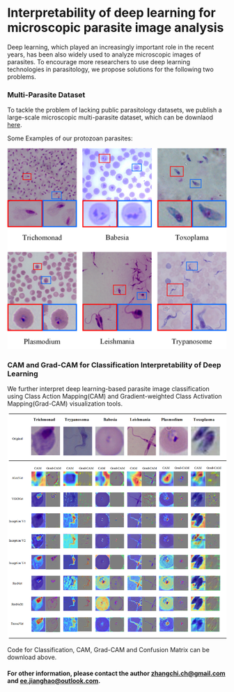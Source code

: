 # Interpretability of deep learning for microscopic parasite image analysis


Deep learning, which played an increasingly important role in the recent years, has been also widely used to analyze microscopic images of parasites. To encourage more researchers to use deep learning technologies in parasitology, we propose solutions for the following two problems.<br> 


### Multi-Parasite Dataset

To tackle the problem of lacking public parasitology datasets, we publish a  large-scale microscopic multi-parasite dataset, which can be downlaod [here](https://data.mendeley.com/datasets/4tnhbsh58c/draft?a=58f32edd-d920-49a2-b690-7eb8508400d9).<br>


Some Examples of our protozoan parasites:

![](https://github.com/hello-code2021/IDLMPIA/blob/master/picture/dataset.png)


### CAM and Grad-CAM for Classification Interpretability of Deep Learning


We further interpret deep learning-based parasite image classification using Class Action Mapping(CAM) and Gradient-weighted Class Activation Mapping(Grad-CAM) visualization tools.<br>

![](https://github.com/hello-code2021/IDLMPIA/blob/master/picture/CAM_Grad-CAM.png)


Code for Classification, CAM, Grad-CAM and Confusion Matrix can be download above.



#### For other information, please contact the author zhangchi.ch@gmail.com and ee.jianghao@outlook.com.

